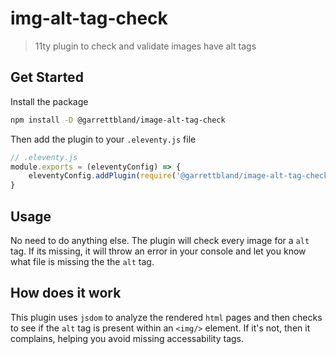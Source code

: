 # img-alt-tag-check

> 11ty plugin to check and validate images have alt tags

## Get Started

Install the package

```bash
npm install -D @garrettbland/image-alt-tag-check
```

Then add the plugin to your `.eleventy.js` file

```javascript
// .eleventy.js
module.exports = (eleventyConfig) => {
    eleventyConfig.addPlugin(require('@garrettbland/image-alt-tag-check'))
}
```

## Usage

No need to do anything else. The plugin will check every image for a `alt` tag. If its missing, it will throw an error in your console and let you know what file is missing the the `alt` tag.

## How does it work

This plugin uses `jsdom` to analyze the rendered `html` pages and then checks to see if the `alt` tag is present within an `<img/>` element. If it's not, then it complains, helping you avoid missing accessability tags.
